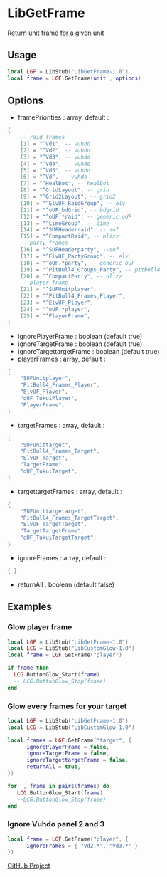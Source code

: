# LibGetFrame

Return unit frame for a given unit

## Usage

```Lua
local LGF = LibStub("LibGetFrame-1.0")
local frame = LGF.GetFrame(unit , options)
```

## Options

- framePriorities : array, default :

```Lua
{
    -- raid frames
    [1] = "^Vd1", -- vuhdo
    [2] = "^Vd2", -- vuhdo
    [3] = "^Vd3", -- vuhdo
    [4] = "^Vd4", -- vuhdo
    [5] = "^Vd5", -- vuhdo
    [6] = "^Vd", -- vuhdo
    [7] = "^HealBot", -- healbot
    [8] = "^GridLayout", -- grid
    [9] = "^Grid2Layout", -- grid2
    [10] = "^ElvUF_RaidGroup", -- elv
    [11] = "^oUF_bdGrid", -- bdgrid
    [12] = "^oUF.*raid", -- generic oUF
    [13] = "^LimeGroup", -- lime
    [14] = "^SUFHeaderraid", -- suf
    [15] = "^CompactRaid", -- blizz
    -- party frames
    [16] = "^SUFHeaderparty", --suf
    [17] = "^ElvUF_PartyGroup", -- elv
    [18] = "^oUF.*party", -- generic oUF
    [19] = "^PitBull4_Groups_Party", -- pitbull4
    [20] = "^CompactParty", -- blizz
    -- player frame
    [21] = "^SUFUnitplayer",
    [22] = "^PitBull4_Frames_Player",
    [23] = "^ElvUF_Player",
    [24] = "^oUF.*player",
    [25] = "^PlayerFrame",
}
```

- ignorePlayerFrame : boolean (default true)
- ignoreTargetFrame : boolean (default true)
- ignoreTargettargetFrame : boolean (default true)
- playerFrames : array, default :

```Lua
{
    "SUFUnitplayer",
    "PitBull4_Frames_Player",
    "ElvUF_Player",
    "oUF_TukuiPlayer",
    "PlayerFrame",
}
```

- targetFrames : array, default :

```Lua
{
    "SUFUnittarget",
    "PitBull4_Frames_Target",
    "ElvUF_Target",
    "TargetFrame",
    "oUF_TukuiTarget",
}
```

- targettargetFrames : array, default :

```Lua
{
    "SUFUnittargetarget",
    "PitBull4_Frames_TargetTarget",
    "ElvUF_TargetTarget",
    "TargetTargetFrame",
    "oUF_TukuiTargetTarget",
}
```

- ignoreFrames : array, default :

```Lua
{ }
```

- returnAll : boolean (default false)

## Examples

### Glow player frame

```Lua
local LGF = LibStub("LibGetFrame-1.0")
local LCG = LibStub("LibCustomGlow-1.0")
local frame = LGF.GetFrame("player")

if frame then
  LCG.ButtonGlow_Start(frame)
  -- LCG.ButtonGlow_Stop(frame)
end
```

### Glow every frames for your target

```Lua
local LGF = LibStub("LibGetFrame-1.0")
local LCG = LibStub("LibCustomGlow-1.0")

local frames = LGF.GetFrame("target", {
      ignorePlayerFrame = false,
      ignoreTargetFrame = false,
      ignoreTargettargetFrame = false,
      returnAll = true,
})

for _, frame in pairs(frames) do
   LCG.ButtonGlow_Start(frame)
   --LCG.ButtonGlow_Stop(frame)
end
```

### Ignore Vuhdo panel 2 and 3

```Lua
local frame = LGF.GetFrame("player", {
      ignoreFrames = { "Vd2.*", "Vd3.*" }
})
```

[GitHub Project](https://github.com/mrbuds/LibGetFrame)
